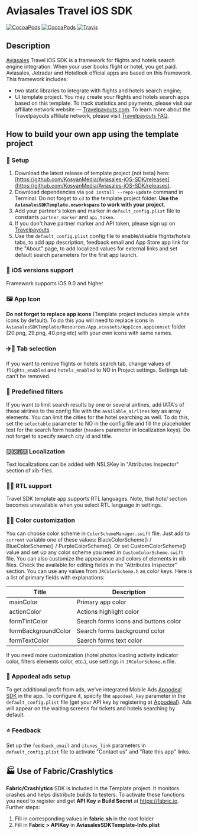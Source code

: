 Aviasales Travel iOS SDK
=================
[![CocoaPods](https://img.shields.io/cocoapods/v/AviasalesSDK.svg)](https://cocoapods.org/pods/AviasalesSDK)
[![CocoaPods](https://img.shields.io/cocoapods/p/AviasalesSDK.svg)](https://cocoapods.org/pods/AviasalesSDK)
[![Travis](https://img.shields.io/travis/KosyanMedia/Aviasales-iOS-SDK/master.svg)](https://travis-ci.org/KosyanMedia/Aviasales-iOS-SDK)
## Description
[Aviasales](https://www.aviasales.ru) Travel iOS SDK is a framework for flights and hotels search engine integration. When your user books flight or hotel, you get paid. Aviasales, Jetradar and Hotellook official apps are based on this framework.
This framework includes:
* two static libraries to integrate with flights and hotels search engine;
* UI template project.
You may create your flights and hotels search apps based on this template. To track statistics and payments, please visit our affiliate network website — [Travelpayouts.com](https://www.travelpayouts.com/).
To learn more about the Travelpayouts affiliate network, please visit [Travelpayouts FAQ](https://support.travelpayouts.com/hc/en-us/articles/203955613-Commission-and-payments).
## <a name="usage"></a>How to build your own app using the template project
### 📲 Setup
1. Download the latest release of template project (not beta) here: [https://github.com/KosyanMedia/Aviasales-iOS-SDK/releases](https://github.com/KosyanMedia/Aviasales-iOS-SDK/releases).
2. Download dependencies via ```pod install --repo-update``` command in Terminal. Do not forget to ```cd``` to the template project folder. **Use the ```AviasalesSDKTemplate.xcworkspace``` to work with your project**.
3. Add your partner's token and marker in ```default_config.plist``` file to constants ```partner_marker``` and ```api_token```.
4. If you don't have partner marker and API token, please sign up on [Travelpayouts](https://travelpayouts.com/).
5. Use the ```default_config.plist``` config file to enable/disable flights/hotels tabs, to add app description, feedback email and App Store app link for the "About" page, to add localized values for external links and set default search parameters for the first app launch. 
### 📱 iOS versions support
Framework supports iOS 9.0 and higher
### 🖼 App Icon
**Do not forget to replace app icons** (Template project includes simple white icons by default). To do this you will need to replace icons in ```AviasalesSDKTemplate/Resources/App.xcassets/AppIcon.appiconset``` folder (20.png, 29.png, 40.png etc) with your own icons with same names.
### ✈️🏨 Tab selection
If you want to remove flights or hotels search tab, change values of ```flights_enabled``` and ```hotels_enabled``` to NO in Project settings. Settings tab can't be removed.
### 🔧 Predefined filters
If you want to limit search results by one or several airlines, add IATA's of these airlines to the config file with the ```available_airlines``` key as array elements. You can limit the cities for the hotel searching as well. To do this, set the ```selectable``` parameter to NO in the config file and fill the placeholder text for the search form header (```headers``` parameter in localization keys). Do not forget to specify search city id and title.
### 🇺🇸🇷🇺 Localization
Text localizations can be added with NSLSKey in "Attributes Inspector" section of xib-files.
### ✍🏻 RTL support
Travel SDK template app supports RTL languages. Note, that _hotel_ section becomes unavailable when you select RTL language in settings.
### 🔧🌻 Color customization
You can choose color scheme in ```ColorSchemeManager.swift``` file. Just add to ```current``` variable one of these values: BlackColorScheme() / BlueColorScheme() / PurpleColorScheme(). Or set CustomColorScheme() value and set up any color scheme you need in ```CustomColorScheme.swift``` file.
You can also customize the appearance and colors of elements in xib files. Check the available for editing fields in the "Attributes Inspector" section. You can use any values from ```JRColorScheme.h``` as color keys.
Here is a list of primary fields with explanations:

|Title|Description|
|--------|--------|
mainColor | Primary app color
actionColor | Actions highlight color
formTintColor | Search forms icons and buttons color
formBackgroundColor | Search forms background color
formTextColor | Saerch forms text color

If you need more customization (hotel photos loading activity indicator color, filters elements color, etc.), use settings in ```JRColorScheme.m``` file.
### 🤑 Appodeal ads setup
To get additional profit from ads, we've integrated Mobile Ads [Appodeal SDK](https://www.appodeal.com/) in the app. To configure it, specify the ```appodeal_key``` parameter in the ```default_config.plist``` file (get your API key by registering at [Appodeal](https://www.appodeal.com/)). Ads will appear on the waiting screens for tickets and hotels searching by default.
### ⭐️ Feedback
Set up the ```feedback_email``` and ```itunes_link``` parameters in ```default_config.plist``` file to activate "Contact us" and "Rate this app" links.
## 🏭 Use of Fabric/Crashlytics
**Fabric/Crashlytics** SDK is included in the Template project. It monitors crashes and helps distribute builds to testers. To activate these functions you need to register and get **API Key** и **Build Secret** at https://fabric.io. Further steps:
1) Fill in corresponding values in **fabric.sh** in the root folder
2) Fill in **Fabric > APIKey** in **AviasalesSDKTemplate-Info.plist**
